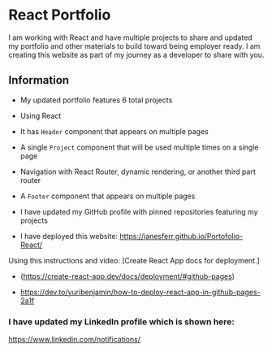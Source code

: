 #  React Portfolio

I am working with React and have multiple projects to share and updated my portfolio and other materials to build toward being employer ready.  I am creating this website as part of my journey as a developer to share with you.  

## Information

* My updated portfolio features 6 total projects

* Using React

* It has `Header` component that appears on multiple pages

* A single `Project` component that will be used multiple times on a single page 

* Navigation with React Router, dynamic rendering, or another third part router

* A `Footer` component that appears on multiple pages

* I have updated my GitHub profile with pinned repositories featuring my projects

* I have deployed this website: https://janesferr.github.io/Portofolio-React/

Using this instructions and video: [Create React App docs for deployment.]
* (https://create-react-app.dev/docs/deployment/#github-pages)

* https://dev.to/yuribenjamin/how-to-deploy-react-app-in-github-pages-2a1f







### I have updated my LinkedIn profile which is shown here: 


https://www.linkedin.com/notifications/